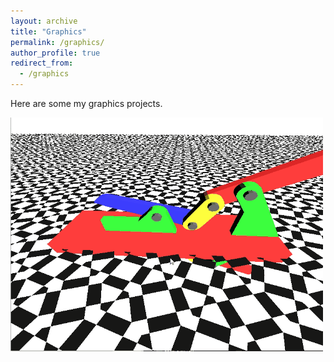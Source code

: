```yaml
---
layout: archive
title: "Graphics"
permalink: /graphics/
author_profile: true
redirect_from:
  - /graphics
---
```


Here are some my graphics projects.

<img src="/images/knife.gif" width="500">
